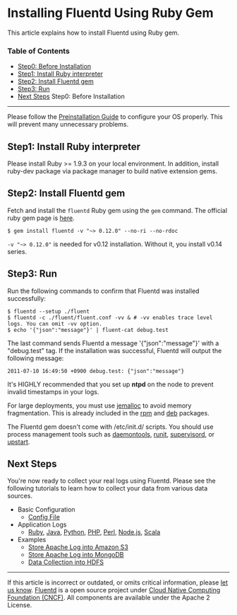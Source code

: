 Installing Fluentd Using Ruby Gem
=================================

This article explains how to install Fluentd using Ruby gem.


### Table of Contents

-   [Step0: Before Installation](#step0:-before-installation)
-   [Step1: Install Ruby interpreter](#step1:-install-ruby-interpreter)
-   [Step2: Install Fluentd gem](#step2:-install-fluentd-gem)
-   [Step3: Run](#step3:-run)
-   [Next Steps](#next-steps)
Step0: Before Installation
--------------------------

Please follow the [Preinstallation Guide](before-install) to configure
your OS properly. This will prevent many unnecessary problems.

Step1: Install Ruby interpreter
-------------------------------

Please install Ruby \>= 1.9.3 on your local environment. In addition,
install ruby-dev package via package manager to build native extension
gems.

Step2: Install Fluentd gem
--------------------------

Fetch and install the `fluentd` Ruby gem using the `gem` command. The
official ruby gem page is [here](https://rubygems.org/gems/fluentd).

``` {.CodeRay}
$ gem install fluentd -v "~> 0.12.0" --no-ri --no-rdoc
```

`-v "~> 0.12.0"` is needed for v0.12 installation. Without it, you
install v0.14 series.

Step3: Run
----------

Run the following commands to confirm that Fluentd was installed
successfully:

``` {.CodeRay}
$ fluentd --setup ./fluent
$ fluentd -c ./fluent/fluent.conf -vv & # -vv enables trace level logs. You can omit -vv option.
$ echo '{"json":"message"}' | fluent-cat debug.test
```

The last command sends Fluentd a message '{"json":"message"}' with a
"debug.test" tag. If the installation was successful, Fluentd will
output the following message:

``` {.CodeRay}
2011-07-10 16:49:50 +0900 debug.test: {"json":"message"}
```
It\'s HIGHLY recommended that you set up **ntpd** on the node to prevent
invalid timestamps in your logs.

For large deployments, you must use
[jemalloc](http://www.canonware.com/jemalloc/) to avoid memory
fragmentation. This is already included in the [rpm](install-by-rpm) and
[deb](install-by-deb) packages.

The Fluentd gem doesn\'t come with /etc/init.d/ scripts. You should use
process management tools such as
[daemontools](http://cr.yp.to/daemontools.html),
[runit](http://smarden.org/runit/),
[supervisord](http://supervisord.org/), or
[upstart](http://upstart.ubuntu.com/).

Next Steps
----------

You're now ready to collect your real logs using Fluentd. Please see the
following tutorials to learn how to collect your data from various data
sources.

-   Basic Configuration
    -   [Config File](config-file)
-   Application Logs
    -   [Ruby](ruby), [Java](java), [Python](python), [PHP](php),
        [Perl](perl), [Node.js](nodejs), [Scala](scala)
-   Examples
    -   [Store Apache Log into Amazon S3](apache-to-s3)
    -   [Store Apache Log into MongoDB](apache-to-mongodb)
    -   [Data Collection into HDFS](http-to-hdfs)


------------------------------------------------------------------------

If this article is incorrect or outdated, or omits critical information,
please [let us
know](https://github.com/fluent/fluentd-docs/issues?state=open).
[Fluentd](http://www.fluentd.org/) is a open source project under [Cloud
Native Computing Foundation (CNCF)](https://cncf.io/). All components
are available under the Apache 2 License.
